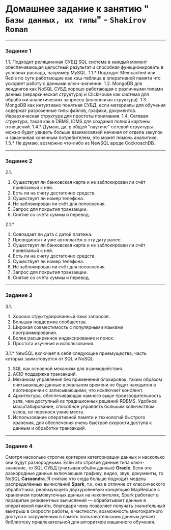# Домашнее задание к занятию " `Базы данных, их типы`" - `Shakirov Roman`

---

### Задание 1

1.1. Подходит реляционная СУБД SQL система в каждый момент обеспечивающая целостный результат и способная функционировать в условиях распада, например MySQL.
1.1.* Подходит Memcached или Redis по сути работающие как хэш-таблица в оперативной памяти что ускоряет работу с данными ключ-значение.
1.2. MongoDB для лендингов как NoSQL СУБД хорошо работающая с различными типами данных (иерархическая структура) и ClickHouse как система для обработки аналитических запросов (колоночная структура).
1.3. MongoDB как интуитивно понятная СУБД, если материалы для обучения содержат разрозенные типы файлов, графики, документов.
Иерархическая структура для простоты понимания.
1.4. Сетевая структура, такая как в DBMS, IDMS для создания полной картины отношений.
1.4.* Думаю, да, в общей "паутине" сетевой структуры можно будет увидеть больше взаимосвязей начиная от отдела закупок и заканчивая конечным потребителем, это может помочь аналитике.
1.5.* Не думаю, возможно что-либо из NewSQL вроде CockroachDB.

---

### Задание 2

2.1.
1. Существует ли банковская карта и не заблокирован ли счёт привязаный к ней.
2. Есть ли на счету достаточно средств.
3. Существует ли номер телефона.
4. Не заблокирован ли счёт для пополнения.
5. Запрос для покрытия транзакции.
6. Снятие со счёта суммы и перевод.

2.1.*
1. Совпадает ли дата с датой платежа.
2. Проводился ли уже автоплатёж в эту дату ранее.
3. Существует ли банковская карта и не заблокирован ли счёт привязаный к ней.
4. Есть ли на счету достаточно средств.
5. Существует ли номер телефона.
6. Не заблокирован ли счёт для пополнения.
7. Запрос для покрытия транзакции.
8. Снятие со счёта суммы и перевод.

---

### Задание 3

3.1.
1. Хорошо структурированный язык запросов.
2. Большая поддержка сообщества.
3. Широкая совместимость с популярными языками программирования.
4. Более расширенное индексирование и поиск.
5. Простота изучения и использования.

3.1.*
NewSQL включает в себя следующие приемущества, часть которых заимстовуется от SQL и NoSQL:
1. SQL как основной механизм для взаимодействия.
2. ACID поддержка транзакций.
3. Механизм управления без применения блокировок, таким образом считывающие данные в реальном времени не будут находится в противоречии с записывающими, что исключает конфликт.
4. Архитектура, обеспечивающая намного выше производительность узла, чем доступный из традиционных решений RDBMS.
Удобное масштабирование, способное управлять большим количеством узлов, не перенося узкие места.
5. Использование оперативной памяти и технологий быстрого хранения, для обеспечения очень быстрой скорости доступа к данным и обработки транзакций.

---

### Задание 4

Смотря насколько строгие критерии категоризации данных и насколько они будут разнородными.
Если это строгие данные типа ключ-значение, то SQL СУБД (учитывая объём данных) **Oracle**.
Если это разнородные данные включающие графику, видео, звук, документы, то NoSQL **Cassandra**.
Я считаю что сюда больше подходит модель распределённых вычислений **Spark**, т.к. она в отличие от классического обработчика, 
реализующего двухуровневую концепцию MapReduce с хранением промежуточных данных на накопителях, 
Spark работает в парадигме резидентных вычислений — обрабатывает данные в оперативной памяти, 
благодаря чему позволяет получать значительный выигрыш в скорости работы, 
в частности, возможность многократного доступа к загруженным в память пользовательским данным 
делает библиотеку привлекательной для алгоритмов машинного обучения.








